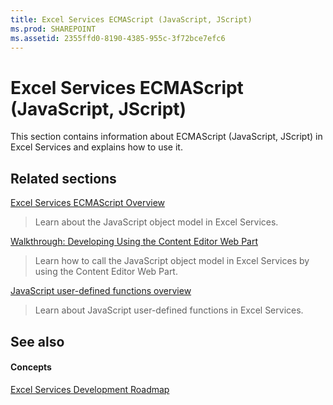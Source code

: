 ```yaml
---
title: Excel Services ECMAScript (JavaScript, JScript)
ms.prod: SHAREPOINT
ms.assetid: 2355ffd0-8190-4385-955c-3f72bce7efc6
---
```



# Excel Services ECMAScript (JavaScript, JScript)

This section contains information about ECMAScript (JavaScript, JScript) in Excel Services and explains how to use it.
  
    
    


## Related sections


 [Excel Services ECMAScript Overview](excel-services-ecmascript-overview)
  
    
    
> Learn about the JavaScript object model in Excel Services.
    
  
 [Walkthrough: Developing Using the Content Editor Web Part](walkthrough-developing-using-the-content-editor-web-part)
  
    
    
> Learn how to call the JavaScript object model in Excel Services by using the Content Editor Web Part.
    
  
 [JavaScript user-defined functions overview](javascript-user-defined-functions-overview)
  
    
    
> Learn about JavaScript user-defined functions in Excel Services.
    
  

## See also


#### Concepts


  
    
    
 [Excel Services Development Roadmap](excel-services-development-roadmap)

